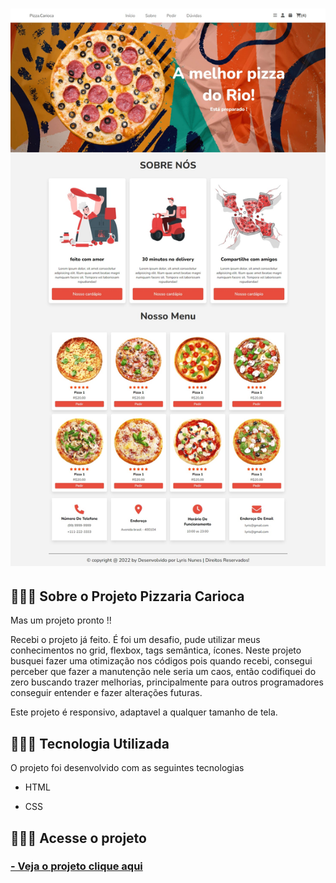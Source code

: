 <h1>
        <img src="images/print.jpeg">
</h1>


## 👩🏽‍💻 Sobre o Projeto Pizzaria Carioca

Mas um projeto pronto !!

Recebi o projeto já feito. É foi um desafio, pude utilizar meus conhecimentos no grid, flexbox, tags semântica, ícones.
Neste projeto busquei fazer uma otimização nos códigos pois quando recebi, consegui perceber que fazer a manutenção nele seria um caos, então codifiquei do zero buscando trazer melhorias, principalmente para outros programadores conseguir entender e fazer alterações futuras.

Este projeto é responsivo, adaptavel a qualquer tamanho de tela.

## 👩🏽‍💻 Tecnologia Utilizada

O projeto foi desenvolvido com as seguintes tecnologias

- HTML

- CSS

## 👩🏽‍💻 Acesse o projeto

 <h3>
        <a href="https://github.com/lyrisnunes/site-pizzaria.git"> - Veja o projeto clique aqui </a>
</h3>

